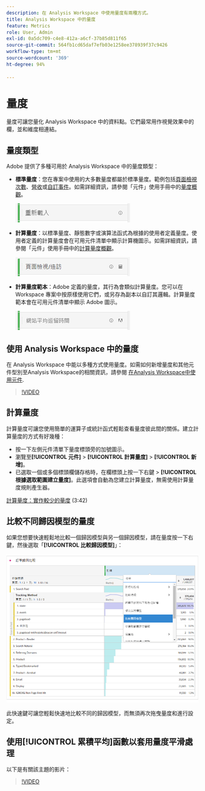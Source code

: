 ```yaml
---
description: 在 Analysis Workspace 中使用量度有兩種方式。
title: Analysis Workspace 中的量度
feature: Metrics
role: User, Admin
exl-id: 0a5dc709-c4e8-412a-a6cf-37b85d811f65
source-git-commit: 564fb1cd65daf7efb03e1258ee378939f37c9426
workflow-type: tm+mt
source-wordcount: '369'
ht-degree: 94%

---
```


# 量度

量度可讓您量化 Analysis Workspace 中的資料點。它們最常用作視覺效果中的欄，並和維度相連結。

## 量度類型

Adobe 提供了多種可用於 Analysis Workspace 中的量度類型：

* **標準量度**：您在專案中使用的大多數量度都屬於標準量度。範例包括[頁面檢視次數](/help/components/metrics/page-views.md)、[營收](/help/components/metrics/revenue.md)或[自訂事件](/help/components/metrics/custom-events.md)。如需詳細資訊，請參閱「元件」使用手冊中的[量度概觀](/help/components/metrics/overview.md)。

  ![標準量度](assets/standard-metric.png)

* **計算量度**：以標準量度、靜態數字或演算法函式為根據的使用者定義量度。使用者定義的計算量度會在可用元件清單中顯示計算機圖示。如需詳細資訊，請參閱「元件」使用手冊中的[計算量度概觀](/help/components/c-calcmetrics/cm-overview.md)。

  ![計算量度](assets/calculated-metric.png)

* **計算量度範本**：Adobe 定義的量度，其行為會類似計算量度。您可以在 Workspace 專案中按原樣使用它們，或另存為副本以自訂其邏輯。計算量度範本會在可用元件清單中顯示 Adobe 圖示。

  ![計算量度範本](assets/calculated-metric-template.png)

## 使用 Analysis Workspace 中的量度

在 Analysis Workspace 中能以多種方式使用量度。如需如何新增量度和其他元件型別至Analysis Workspace的相關資訊，請參閱 [在Analysis Workspace中使用元件](/help/analyze/analysis-workspace/components/use-components-in-workspace.md).

>[!VIDEO](https://video.tv.adobe.com/v/40817/?quality=12)

## 計算量度

計算量度可讓您使用簡單的運算子或統計函式輕鬆查看量度彼此間的關係。建立計算量度的方式有好幾種：

* 按一下左側元件清單下量度標頭旁的加號圖示。
* 瀏覽至&#x200B;**[!UICONTROL 元件]** > **[!UICONTROL 計算量度]** > **[!UICONTROL 新增]**。
* 已選取一個或多個標頭欄儲存格時，在欄標頭上按一下右鍵 > **[!UICONTROL 根據選取範圍建立量度]**。此選項會自動為您建立計算量度，無需使用計算量度規則產生器。

[計算量度：實作較少的量度](https://experienceleague.adobe.com/docs/analytics-learn/tutorials/components/calculated-metrics/calculated-metrics-implementationless-metrics.html?lang=zh-Hant) (3:42)

## 比較不同歸因模型的量度

如果您想要快速輕鬆地比較一個歸因模型與另一個歸因模型，請在量度按一下右鍵，然後選取「**[!UICONTROL 比較歸因模型]**」：

![比較歸因](assets/compare-attribution.png)

此快速鍵可讓您輕鬆快速地比較不同的歸因模型，而無須再次拖曳量度和進行設定。

## 使用[!UICONTROL 累積平均]函數以套用量度平滑處理

以下是有關該主題的影片：

>[!VIDEO](https://video.tv.adobe.com/v/27068/?quality=12)

